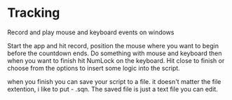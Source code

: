 # Tracking
Record and play mouse and keyboard events on windows

Start the app and hit record, position the mouse where you want to begin before the countdown ends.
Do something with mouse and keyboard then when you want to finish hit NumLock on the keyboard.
Hit close to finish or choose from the options to insert some logic into the script.

when you finish you can save your script to a file. it doesn't matter the file extention, i like to put - .sqn.
The saved file is just a text file you can edit.
